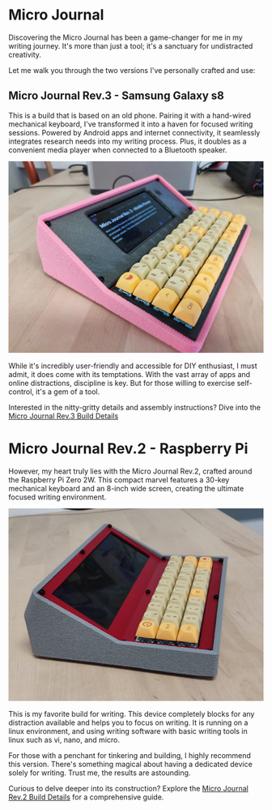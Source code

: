 # Micro Journal

Discovering the Micro Journal has been a game-changer for me in my writing journey. It's more than just a tool; it's a sanctuary for undistracted creativity.

Let me walk you through the two versions I've personally crafted and use:

## Micro Journal Rev.3 - Samsung Galaxy s8

This is a build that is based on an old phone. Pairing it with a hand-wired mechanical keyboard, I've transformed it into a haven for focused writing sessions. Powered by Android apps and internet connectivity, it seamlessly integrates research needs into my writing process. Plus, it doubles as a convenient media player when connected to a Bluetooth speaker.

![Micro Journal Rev.3](/micro-journal-rev-3-samsung-galaxy-s8/images/001.jpg)

While it's incredibly user-friendly and accessible for DIY enthusiast, I must admit, it does come with its temptations. With the vast array of apps and online distractions, discipline is key. But for those willing to exercise self-control, it's a gem of a tool.

Interested in the nitty-gritty details and assembly instructions? Dive into the
[Micro Journal Rev.3 Build Details](/micro-journal-rev-3-samsung-galaxy-s8/readme.md)


# Micro Journal Rev.2 - Raspberry Pi 

However, my heart truly lies with the Micro Journal Rev.2, crafted around the Raspberry Pi Zero 2W. This compact marvel features a 30-key mechanical keyboard and an 8-inch wide screen, creating the ultimate focused writing environment.

![Micro Journal Rev.2](/micro-journal-rev-2-raspberypi/images/rev2_6.png)

This is my favorite build for writing. This device completely blocks for any distraction available and helps you to focus on writing. It is running on a linux environment, and using writing software with basic writing tools in linux such as vi, nano, and micro.

For those with a penchant for tinkering and building, I highly recommend this version. There's something magical about having a dedicated device solely for writing. Trust me, the results are astounding.

Curious to delve deeper into its construction? Explore the [Micro Journal Rev.2 Build Details](/micro-journal-rev-2-raspberypi/readme.md) for a comprehensive guide.
